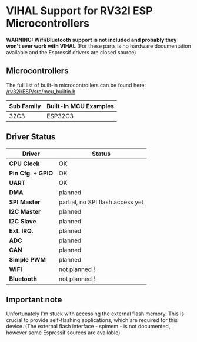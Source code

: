 # VIHAL Support for RV32I ESP Microcontrollers

__WARNING: Wifi/Bluetooth support is not included and probably they won't ever work with VIHAL__ (For these parts is no hardware documentation available and the Espressif drivers are closed source)

## Microcontrollers

The full list of built-in microcontrollers can be found here:
[/rv32i/ESP/src/mcu_builtin.h](/rv32i/ESP/src/mcu_builtin.h)

Sub Family | Built-In MCU Examples
-----------|--------------
32C3 | ESP32C3

## Driver Status

  Driver              | Status  |
----------------------|---------|
__CPU Clock__         | OK      |
__Pin Cfg. + GPIO__   | OK      |
__UART__              | OK      |
__DMA__               | planned |
__SPI Master__        | partial, no SPI flash access yet|
__I2C Master__        | planned |
__I2C Slave__         | planned |
__Ext. IRQ.__         | planned |
__ADC__               | planned |
__CAN__               | planned |
__Simple PWM__        | planned |
__WIFI__              | not planned ! |
__Bluetooth__         | not planned ! |

## Important note
Unfortunately I'm stuck with accessing the external flash memory. This is crucial to provide self-flashing applications, which are required for this device.
(The external flash interface - spimem - is not documented, however some Espressif sources are available)

